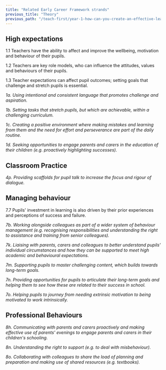 ```yaml
---
title: "Related Early Career Framework strands"
previous_title: "Theory"
previous_path: "/teach-first/year-1-how-can-you-create-an-effective-learning-environment/autumn-week-6-ect-theory"
---
```


## High expectations

1.1 Teachers have the ability to affect and improve the wellbeing, motivation and behaviour of their pupils.

1.2 Teachers are key role models, who can influence the attitudes, values and behaviours of their pupils.

1.3 Teacher expectations can affect pupil outcomes; setting goals that challenge and stretch pupils is essential.

_1a. Using intentional and consistent language that promotes challenge and aspiration._

_1b. Setting tasks that stretch pupils, but which are achievable, within a challenging curriculum._

_1c. Creating a positive environment where making mistakes and learning from them and the need for effort and perseverance are part of the daily routine._

_1d. Seeking opportunities to engage parents and carers in the education of their children (e.g. proactively highlighting successes)._

## Classroom Practice

_4p. Providing scaffolds for pupil talk to increase the focus and rigour of dialogue._

## Managing behaviour

7.7 Pupils' investment in learning is also driven by their prior experiences and perceptions of success and failure.

_7b. Working alongside colleagues as part of a wider system of behaviour management (e.g. recognising responsibilities and understanding the right to assistance and training from senior colleagues)._

_7k. Liaising with parents, carers and colleagues to better understand pupils' individual circumstances and how they can be supported to meet high academic and behavioural expectations._

_7m. Supporting pupils to master challenging content, which builds towards long-term goals._

_7n. Providing opportunities for pupils to articulate their long-term goals and helping them to see how these are related to their success in school._

_7o. Helping pupils to journey from needing extrinsic motivation to being motivated to work intrinsically._

## Professional Behaviours

_8h. Communicating with parents and carers proactively and making effective use of parents' evenings to engage parents and carers in their children's schooling._

_8n. Understanding the right to support (e.g. to deal with misbehaviour)._

_8o. Collaborating with colleagues to share the load of planning and preparation and making use of shared resources (e.g. textbooks)._
